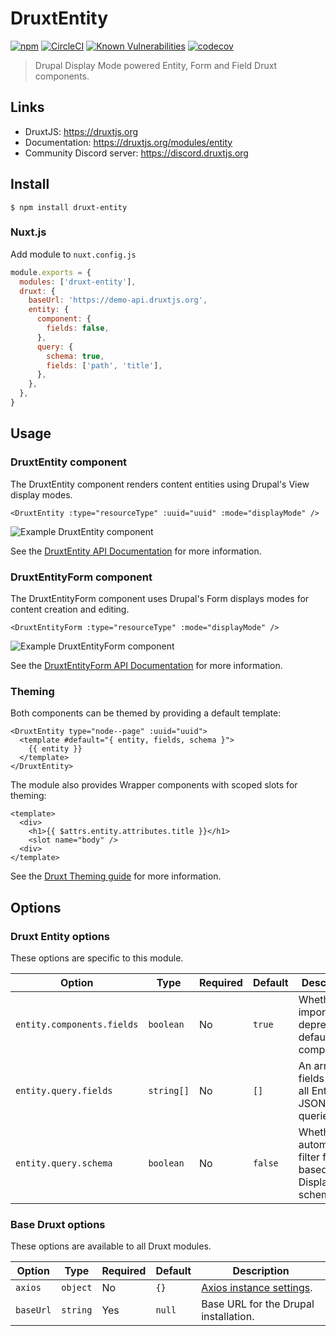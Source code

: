 # DruxtEntity

[![npm](https://badgen.net/npm/v/druxt-entity)](https://www.npmjs.com/package/druxt-entity)
[![CircleCI](https://circleci.com/gh/druxt/druxt-entity.svg?style=svg)](https://circleci.com/gh/druxt/druxt-entity)
[![Known Vulnerabilities](https://snyk.io/test/github/druxt/druxt-entity/badge.svg?targetFile=package.json)](https://snyk.io/test/github/druxt/druxt-entity?targetFile=package.json)
[![codecov](https://codecov.io/gh/druxt/druxt-entity/branch/develop/graph/badge.svg)](https://codecov.io/gh/druxt/druxt-entity)

> Drupal Display Mode powered Entity, Form and Field Druxt components.

## Links

- DruxtJS: https://druxtjs.org
- Documentation: https://druxtjs.org/modules/entity
- Community Discord server: https://discord.druxtjs.org


## Install

`$ npm install druxt-entity`

### Nuxt.js

Add module to `nuxt.config.js`

```js
module.exports = {
  modules: ['druxt-entity'],
  druxt: {
    baseUrl: 'https://demo-api.druxtjs.org',
    entity: {
      component: {
        fields: false,
      },
      query: {
        schema: true,
        fields: ['path', 'title'],
      },
    },
  },
}
```

## Usage

### DruxtEntity component

The DruxtEntity component renders content entities using Drupal's View display modes.

```vue
<DruxtEntity :type="resourceType" :uuid="uuid" :mode="displayMode" />
```

![Example DruxtEntity component](https://druxtjs.org/images/druxt-entity.png)

See the [DruxtEntity API Documentation](https://druxtjs.org/api/packages/entity/components/DruxtEntity) for more information.

### DruxtEntityForm component

The DruxtEntityForm component uses Drupal's Form displays modes for content creation and editing.

```vue
<DruxtEntityForm :type="resourceType" :mode="displayMode" />
```

![Example DruxtEntityForm component](https://druxtjs.org/images/druxt-entity-form.png)

See the [DruxtEntityForm API Documentation](https://druxtjs.org/api/packages/entity/components/DruxtEntityForm) for more information.

### Theming

Both components can be themed by providing a default template:
```vue
<DruxtEntity type="node--page" :uuid="uuid">
  <template #default="{ entity, fields, schema }">
    {{ entity }}
  </template>
</DruxtEntity>
```

The module also provides Wrapper components with scoped slots for theming:
```vue
<template>
  <div>
    <h1>{{ $attrs.entity.attributes.title }}</h1>
    <slot name="body" />
  <div>
</template>
```

See the [Druxt Theming guide](https://druxtjs.org/guide/theming) for more information.

## Options

### Druxt Entity options

These options are specific to this module.

| Option | Type | Required | Default | Description |
| --- | --- | --- | --- | --- |
| `entity.components.fields` | `boolean` | No | `true` | Whether to import deprecated default Field components. |
| `entity.query.fields` | `string[]` | No | `[]` | An array of fields to filter all Entity JSON:API queries. |
| `entity.query.schema` | `boolean` | No | `false` | Whether to automatically filter fields based on Display schema. |

### Base Druxt options

These options are available to all Druxt modules.

| Option | Type | Required | Default | Description |
| --- | --- | --- | --- | --- |
| `axios` | `object` | No | `{}` | [Axios instance settings](https://github.com/axios/axios#axioscreateconfig). |
| `baseUrl` | `string` | Yes | `null` | Base URL for the Drupal installation. |
